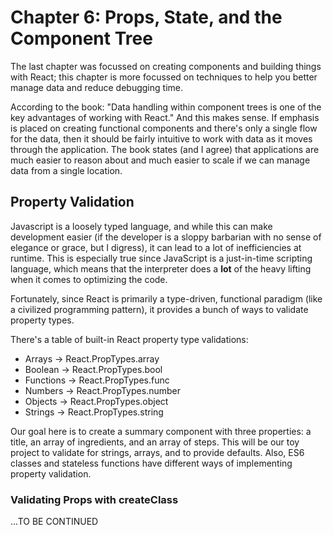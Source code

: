 # Chapter 6: Props, State, and the Component Tree
The last chapter was focussed on creating components and building things with React; this chapter is more focussed on techniques to help you better manage data and reduce debugging time.

According to the book: "Data handling within component trees is one of the key advantages of working with React." And this makes sense. If emphasis is placed on creating functional components and there's only a single flow for the data, then it should be fairly intuitive to work with data as it moves through the application. The book states (and I agree) that applications are much easier to reason about and much easier to scale if we can manage data from a single location.

## Property Validation
Javascript is a loosely typed language, and while this can make development easier (if the developer is a sloppy barbarian with no sense of elegance or grace, but I digress), it can lead to a lot of inefficiencies at runtime. This is especially true since JavaScript is a just-in-time scripting language, which means that the interpreter does a **lot** of the heavy lifting when it comes to optimizing the code.

Fortunately, since React is primarily a type-driven, functional paradigm (like a civilized programming pattern), it provides a bunch of ways to validate property types.

There's a table of built-in React property type validations:
- Arrays    ->      React.PropTypes.array
- Boolean   ->      React.PropTypes.bool
- Functions ->      React.PropTypes.func
- Numbers   ->      React.PropTypes.number
- Objects   ->      React.PropTypes.object
- Strings   ->      React.PropTypes.string

Our goal here is to create a summary component with three properties: a title, an array of ingredients, and an array of steps. This will be our toy project to validate for strings, arrays, and to provide defaults. Also, ES6 classes and stateless functions have different ways of implementing property validation.

### Validating Props with createClass
...TO BE CONTINUED